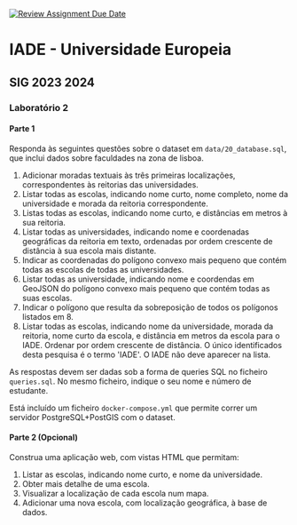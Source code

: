 [![Review Assignment Due Date](https://classroom.github.com/assets/deadline-readme-button-24ddc0f5d75046c5622901739e7c5dd533143b0c8e959d652212380cedb1ea36.svg)](https://classroom.github.com/a/AA4A8GmB)
# IADE - Universidade Europeia

## SIG 2023 2024

### Laboratório 2

#### Parte 1

Responda às seguintes questões sobre o dataset em `data/20_database.sql`, que inclui dados sobre faculdades na zona de lisboa.

1. Adicionar moradas textuais às três primeiras localizações, correspondentes às reitorias das universidades.
2. Listar todas as escolas, indicando nome curto, nome completo, nome da universidade e morada da reitoria correspondente.
3. Listas todas as escolas, indicando nome curto, e distâncias em metros à sua reitoria.
5. Listar todas as universidades, indicando nome e coordenadas geográficas da reitoria em texto, ordenadas por ordem crescente de distância à sua escola mais distante.
7. Indicar as coordenadas do polígono convexo mais pequeno que contém todas as escolas de todas as universidades.
8. Listar todas as universidade, indicando nome e coordendas em GeoJSON do polígono convexo mais pequeno que contém todas as suas escolas.
9. Indicar o polígono que resulta da sobreposição de todos os polígonos listados em 8.
10. Listar todas as escolas, indicando nome da universidade, morada da reitoria, nome curto da escola, e distância em metros da escola para o IADE. Ordenar por ordem crescente de distância. O único identificados desta pesquisa é o termo 'IADE'. O IADE não deve aparecer na lista.

As respostas devem ser dadas sob a forma de queries SQL no ficheiro `queries.sql`. No mesmo ficheiro, indique o seu nome e número de estudante.

Está incluído um ficheiro `docker-compose.yml` que permite correr um servidor PostgreSQL+PostGIS com o dataset.

#### Parte 2 (Opcional)

Construa uma aplicação web, com vistas HTML que permitam:

1. Listar as escolas, indicando nome curto, e nome da universidade.
2. Obter mais detalhe de uma escola.
3. Visualizar a localização de cada escola num mapa.
4. Adicionar uma nova escola, com localização geográfica, à base de dados.